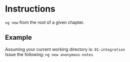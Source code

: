 # Instructions

`ng new` from the root of a given chapter.

## Example

Assuming your current working directory is: `01-integration`  
Issue the following: `ng new anonymous-notes`
